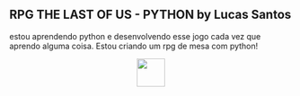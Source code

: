 ## RPG THE LAST OF US - PYTHON by Lucas Santos


estou aprendendo python e desenvolvendo esse jogo cada vez que aprendo alguma coisa. Estou criando um rpg de mesa com python!


<p align="center">
  <a href="https://skillicons.dev">
    <img src="https://user-images.githubusercontent.com/25181517/183423507-c056a6f9-1ba8-4312-a350-19bcbc5a8697.png" width ='50'/>
  </a>
</p>
